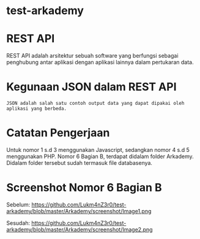 # test-arkademy

# REST API
  REST API adalah arsitektur sebuah software yang berfungsi sebagai penghubung antar aplikasi dengan aplikasi lainnya dalam pertukaran data.

# Kegunaan JSON dalam REST API
    JSON adalah salah satu contoh output data yang dapat dipakai oleh aplikasi yang berbeda.
    
# Catatan Pengerjaan
  Untuk nomor 1 s.d 3 menggunakan Javascript, sedangkan nomor 4 s.d 5 menggunakan PHP.
  Nomor 6 Bagian B, terdapat didalam folder Arkademy. Didalam folder tersebut sudah termasuk file databasenya.
  
# Screenshot Nomor 6 Bagian B
Sebelum:
https://github.com/Lukm4nZ3r0/test-arkademy/blob/master/Arkademy/screenshot/Image1.png

Sesudah:
https://github.com/Lukm4nZ3r0/test-arkademy/blob/master/Arkademy/screenshot/Image2.png
